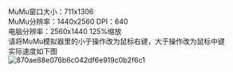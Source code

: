 MuMu窗口大小：711x1306  
MuMu分辨率：1440x2560 DPI：640  
电脑分辨率：2560x1440 125%缩放  
请将MuMu模拟器里的小于操作改为鼠标右键，大于操作改为鼠标中键  
实际速度如下图  
![870ae88e076b6c042df6e919c0b2f6c1](https://github.com/user-attachments/assets/63d53c16-1ad9-410a-b104-e7d1b8f44a1f)
